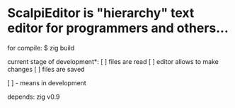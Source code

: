 # ScalpiEditor is "hierarchy" text editor for programmers and others...

for compile:
$ zig build

current stage of development*: 
    [ ] files are read
    [ ] editor allows to make changes
    [ ] files are saved
    
[ ] - means in development 

depends: 
    zig v0.9

